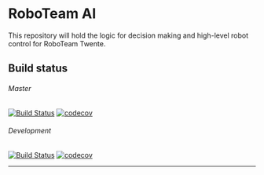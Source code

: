 # RoboTeam AI
This repository will hold the logic for decision making and high-level robot control for RoboTeam Twente.


## Build status

###### Master    
[![Build Status](https://travis-ci.com/RoboTeamTwente/roboteam_ai.svg?branch=master)](https://travis-ci.com/RoboTeamTwente/roboteam_ai)
[![codecov](https://codecov.io/gh/RoboTeamTwente/roboteam_ai/branch/master/graph/badge.svg)](https://codecov.io/gh/RoboTeamTwente/roboteam_ai)


###### Development    
[![Build Status](https://travis-ci.com/RoboTeamTwente/roboteam_ai.svg?branch=development)](https://travis-ci.com/RoboTeamTwente/roboteam_ai)
[![codecov](https://codecov.io/gh/RoboTeamTwente/roboteam_ai/branch/development/graph/badge.svg)](https://codecov.io/gh/RoboTeamTwente/roboteam_ai)

---
